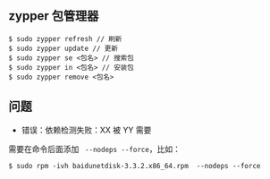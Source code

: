 ## zypper 包管理器
```
$ sudo zypper refresh // 刷新
$ sudo zypper update // 更新
$ sudo zypper se <包名> // 搜索包
$ sudo zypper in <包名> // 安装包
$ sudo zypper remove <包名>
```

## 问题

- 错误：依赖检测失败：XX 被 YY 需要

需要在命令后面添加 ` --nodeps --force`，比如：
```
$ sudo rpm -ivh baidunetdisk-3.3.2.x86_64.rpm  --nodeps --force
```
